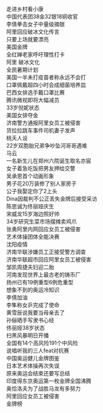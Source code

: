 走进乡村看小康  
中国代表团38金32银18铜收官  
李倩拳击女子中量级摘银  
阿里回应破冰文化传言  
只要上场就要漂亮  
美国金牌  
全红婵老家呼吁理性打卡  
阿里 破冰文化  
全民暑期计划  
美国一半未打疫苗者称永远不会打  
口罩佩戴超四小时会成细菌培养皿  
巴西女排选手戴口罩比赛  
腾讯微视即将大幅减员  
33岁倪妮状态  
美国女排夺金  
济南警方通报阿里女员工被侵害  
货拉拉跳车事件司机妻子发声  
桃夭人设  
22岁双胞胎兄弟争吵坠河哥哥遇难  
马云  
一名新生儿在郑州六院诞生取名亦宸  
女子着急吃饭把男友押给交警  
吴承恩首个动画形象  
男子花20万装修了别人家房子  
公子我娶定你了2上头  
Dina因裁判不公正丢失金牌后接受采访  
陈思诚为佟丽娅庆生  
宋威龙15岁海边照好帅  
34岁研究生菜市场摆摊卖鸡爪  
张勇阿里内网回应女员工被侵害  
艺术体操团体全能决赛  
沈阳疫情  
济南华联涉嫌员工正接受警方调查  
济南华联超市回应阿里女员工被侵害  
邹凯周捷夫妇迎二胎  
河南发现世界上最古老的铸币厂  
扬州已有19例重型6例危重型  
想象不到的奥运冷知识  
李倩加油  
李隼称女乒完成了使命  
黄雪辰说我要当母亲去了  
孙俪晒手写隶书心经  
佟丽娅38岁状态  
扫黑风暴明日开播  
全国有14个高风险191个中风险  
说唱听我的三人feat对抗赛  
中国奥运健儿金牌图鉴  
日本艺术体操再次失误  
原来奥运会结束还要写总结  
印度得东京奥运第一枚金牌全国沸腾  
奥恰洛夫为了战胜马龙有多努力  
阿里回应女员工被侵害  
金牌榜  
